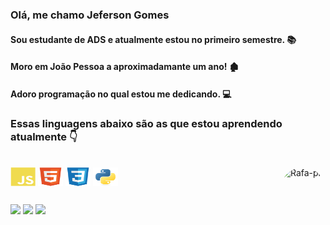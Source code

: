 ### Olá, me chamo Jeferson Gomes

#### Sou estudante de ADS e atualmente estou no primeiro semestre. 📚

#### Moro em João Pessoa a aproximadamante um ano! 🏚️

#### Adoro programação no qual estou me dedicando. 💻

### Essas linguagens abaixo são as que estou aprendendo atualmente 👇


<div style="display: inline_block"><br>
  <img align="center" alt="Rafa-Js" height="30" width="40" src="https://raw.githubusercontent.com/devicons/devicon/master/icons/javascript/javascript-plain.svg">
 
  <img align="center" alt="Rafa-HTML" height="30" width="40" src="https://raw.githubusercontent.com/devicons/devicon/master/icons/html5/html5-original.svg">
  <img align="center" alt="Rafa-CSS" height="30" width="40" src="https://raw.githubusercontent.com/devicons/devicon/master/icons/css3/css3-original.svg">
  <img align="center" alt="Rafa-Python" height="30" width="40" src="https://raw.githubusercontent.com/devicons/devicon/master/icons/python/python-original.svg">
 
  <img align="right" alt="Rafa-pic" height="150" style="border-radius:50px;" src="https://media1.giphy.com/media/bGgsc5mWoryfgKBx1u/200w.gif?cid=6c09b952nq2kipqcyzbcb4502rjd9o39of9l1xdlx7t569l5&ep=v1_gifs_search&rid=200w.gif&ct=g">
</div>
  
  ##
 
<div> 

  <a href="https://instagram.com/_jefersongt3_?igshid=OTk0YzhjMDVlZA==" target="_blank"><img src="https://img.shields.io/badge/-Instagram-%23E4405F?style=for-the-badge&logo=instagram&logoColor=white" target="_blank"></a>
  <a href="https://discord.gg/7sked7GZ" target="_blank"><img src="https://img.shields.io/badge/Discord-7289DA?style=for-the-badge&logo=discord&logoColor=white" target="_blank"></a> 
   <a href="https://www.linkedin.com/in/jefersongt3/" target="_blank"><img src="https://img.shields.io/badge/-LinkedIn-%230077B5?style=for-the-badge&logo=linkedin&logoColor=white" target="_blank"></a> 

</div>

